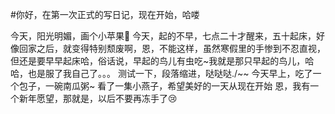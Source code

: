 #你好，在第一次正式的写日记，现在开始，哈喽

今天，阳光明媚，画个小苹果:apple:
今天，起的不早，七点二十才醒来，五十起床，好像回家之后，就变得特别颓废啊，恩，不能这样，虽然寒假里的手惨到不忍直视，但还是要早早起床哈，俗话说，早起的鸟儿有虫吃~我就是那只早起的鸟儿，哈哈，也是服了我自己了。。。
  测试一下，段落缩进，哒哒哒./~~
  今天早上，吃了一个包子，一碗南瓜粥~
  看了一集小燕子，希望美好的一天从现在开始
  恩，我有一个新年愿望，那就是，以后不要再冻手了:cry:
